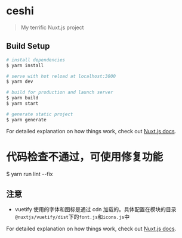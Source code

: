 # ceshi

> My terrific Nuxt.js project

## Build Setup

```bash
# install dependencies
$ yarn install

# serve with hot reload at localhost:3000
$ yarn dev

# build for production and launch server
$ yarn build
$ yarn start

# generate static project
$ yarn generate
```

For detailed explanation on how things work, check out [Nuxt.js docs](https://nuxtjs.org).

# 代码检查不通过，可使用修复功能
$ yarn run lint --fix

## 注意

- vuetify 使用的字体和图标是通过 cdn 加载的。具体配置在模块的目录`@nuxtjs/vuetify/dist`下的`font.js`和`icons.js`中

For detailed explanation on how things work, check out [Nuxt.js docs](https://nuxtjs.org).
